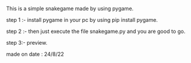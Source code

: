 This is a simple snakegame made by using pygame.

step 1 :- install pygame in your pc by using pip install pygame.


step 2 :- then just execute the file snakegame.py and you are good to go.


step 3:- preview.



made on date : 24/8/22
